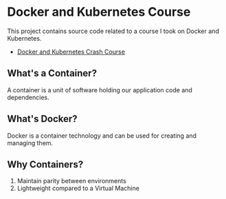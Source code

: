 # Docker and Kubernetes Course

This project contains source code related to a course I took on Docker and Kubernetes.

- [Docker and Kubernetes Crash Course](https://www.udemy.com/course/docker-kubernetes-the-practical-guide/)

## What's a Container?

A container is a unit of software holding our application code and dependencies.

## What's Docker?

Docker is a container technology and can be used for creating and managing them.

## Why Containers?

1. Maintain parity between environments
2. Lightweight compared to a Virtual Machine

